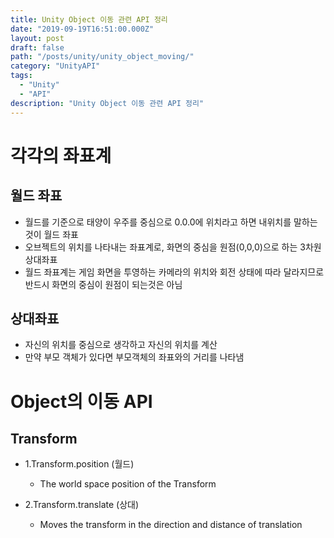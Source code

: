 ```yaml
---
title: Unity Object 이동 관련 API 정리
date: "2019-09-19T16:51:00.000Z"
layout: post
draft: false
path: "/posts/unity/unity_object_moving/"
category: "UnityAPI"
tags:
  - "Unity"
  - "API"
description: "Unity Object 이동 관련 API 정리"
---
```



# 각각의 좌표계

## 월드 좌표
- 월드를 기준으로 태양이 우주를 중심으로 0.0.0에 위치라고 하면 내위치를 말하는 것이 월드 좌표
- 오브젝트의 위치를 나타내는 좌표계로, 화면의 중심을 원점(0,0,0)으로 하는 3차원 상대좌표
- 월드 좌표계는 게임 화면을 투영하는 카메라의 위치와 회전 상태에 따라 달라지므로 반드시 화면의 중심이 원점이 되는것은 아님

 
 ## 상대좌표
 - 자신의 위치를 중심으로 생각하고 자신의 위치를 계산
 - 만약 부모 객체가 있다면 부모객체의 좌표와의 거리를 나타냄


# Object의 이동 API

## Transform
 -  1.Transform.position (월드)
    - The world space position of the Transform

 -  2.Transform.translate (상대)
     - Moves the transform in the direction and distance of translation





  




